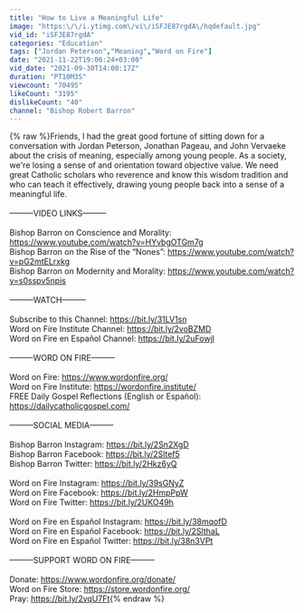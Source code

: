 ```yaml
---
title: "How to Live a Meaningful Life"
image: "https:\/\/i.ytimg.com\/vi\/iSFJE87rgdA\/hqdefault.jpg"
vid_id: "iSFJE87rgdA"
categories: "Education"
tags: ["Jordan Peterson","Meaning","Word on Fire"]
date: "2021-11-22T19:06:24+03:00"
vid_date: "2021-09-30T14:00:17Z"
duration: "PT10M3S"
viewcount: "70495"
likeCount: "3195"
dislikeCount: "40"
channel: "Bishop Robert Barron"
---
```

{% raw %}Friends, I had the great good fortune of sitting down for a conversation with Jordan Peterson, Jonathan Pageau, and John Vervaeke about the crisis of meaning, especially among young people. As a society, we're losing a sense of and orientation toward objective value. We need great Catholic scholars who reverence and know this wisdom tradition and who can teach it effectively, drawing young people back into a sense of a meaningful life.<br /><br />———VIDEO LINKS———<br /><br />Bishop Barron on Conscience and Morality: <a rel="nofollow" target="blank" href="https://www.youtube.com/watch?v=HYvbgOTGm7g">https://www.youtube.com/watch?v=HYvbgOTGm7g</a><br />Bishop Barron on the Rise of the “Nones”: <a rel="nofollow" target="blank" href="https://www.youtube.com/watch?v=pG2mtELrxkg">https://www.youtube.com/watch?v=pG2mtELrxkg</a><br />Bishop Barron on Modernity and Morality: <a rel="nofollow" target="blank" href="https://www.youtube.com/watch?v=s0sspv5npis">https://www.youtube.com/watch?v=s0sspv5npis</a><br /><br />———WATCH———<br /><br />Subscribe to this Channel: <a rel="nofollow" target="blank" href="https://bit.ly/31LV1sn">https://bit.ly/31LV1sn</a><br />Word on Fire Institute Channel: <a rel="nofollow" target="blank" href="https://bit.ly/2voBZMD">https://bit.ly/2voBZMD</a><br />Word on Fire en Español Channel: <a rel="nofollow" target="blank" href="https://bit.ly/2uFowjl">https://bit.ly/2uFowjl</a><br /> <br />———WORD ON FIRE———<br /><br />Word on Fire: <a rel="nofollow" target="blank" href="https://www.wordonfire.org/">https://www.wordonfire.org/</a><br />Word on Fire Institute: <a rel="nofollow" target="blank" href="https://wordonfire.institute/">https://wordonfire.institute/</a><br />FREE Daily Gospel Reflections (English or Español): <a rel="nofollow" target="blank" href="https://dailycatholicgospel.com/">https://dailycatholicgospel.com/</a><br /><br />———SOCIAL MEDIA———<br /><br />Bishop Barron Instagram: <a rel="nofollow" target="blank" href="https://bit.ly/2Sn2XgD">https://bit.ly/2Sn2XgD</a><br />Bishop Barron Facebook: <a rel="nofollow" target="blank" href="https://bit.ly/2Sltef5">https://bit.ly/2Sltef5</a><br />Bishop Barron Twitter: <a rel="nofollow" target="blank" href="https://bit.ly/2Hkz6yQ">https://bit.ly/2Hkz6yQ</a><br /><br />Word on Fire Instagram: <a rel="nofollow" target="blank" href="https://bit.ly/39sGNyZ">https://bit.ly/39sGNyZ</a><br />Word on Fire Facebook: <a rel="nofollow" target="blank" href="https://bit.ly/2HmpPpW">https://bit.ly/2HmpPpW</a><br />Word on Fire Twitter: <a rel="nofollow" target="blank" href="https://bit.ly/2UKO49h">https://bit.ly/2UKO49h</a><br /><br />Word on Fire en Español Instagram: <a rel="nofollow" target="blank" href="https://bit.ly/38mqofD">https://bit.ly/38mqofD</a><br />Word on Fire en Español Facebook: <a rel="nofollow" target="blank" href="https://bit.ly/2SlthaL">https://bit.ly/2SlthaL</a><br />Word on Fire en Español Twitter: <a rel="nofollow" target="blank" href="https://bit.ly/38n3VPt">https://bit.ly/38n3VPt</a><br /><br />———SUPPORT WORD ON FIRE———<br /><br />Donate: <a rel="nofollow" target="blank" href="https://www.wordonfire.org/donate/">https://www.wordonfire.org/donate/</a><br />Word on Fire Store: <a rel="nofollow" target="blank" href="https://store.wordonfire.org/">https://store.wordonfire.org/</a><br />Pray: <a rel="nofollow" target="blank" href="https://bit.ly/2vqU7Ft">https://bit.ly/2vqU7Ft</a>{% endraw %}
